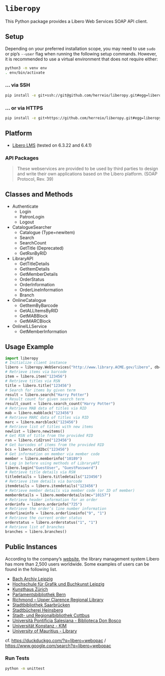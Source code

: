 # `liberopy`

This Python package provides a Libero Web Services SOAP API client.

## Setup

Depending on your preferred installation scope, you may need to use `sudo` or pip’s `--user` flag when running the following setup commands. However, it is recommended to use a virtual environment that does not require either:

```sh
python3 -m venv env
. env/bin/activate
```

### ... via SSH

```sh
pip install -e git+ssh://git@github.com/herreio/liberopy.git#egg=liberopy
```

### ... or via HTTPS

```sh
pip install -e git+https://github.com/herreio/liberopy.git#egg=liberopy
```

## Platform

- [Libero LMS](https://libero.com.au) (tested on 6.3.22 and 6.4.1)

### API Packages

> These webservices are provided to be used by third parties to design and write their own applications based on the Libero platform. (SOAP Protocol, Rev. 39)

## Classes and Methods

- Authenticate
    - Login
    - PatronLogin
    - Logout
- CatalogueSearcher
    - Catalogue (Type=newitem)
    - Search
    - SearchCount
    - GetTitle (Deprecated)
    - GetRsnByRID
- LibraryAPI
    - GetTitleDetails
    - GetItemDetails
    - GetMemberDetails
    - OrderStatus
    - OrderInformation
    - OrderLineInformation
    - Branch
- OnlineCatalogue
    - GetItemByBarcode
    - GetALLItemsByRID
    - GetMABBlock
    - GetMARCBlock
- OnlineILLService
    - GetMemberInformation

## Usage Example

```py
import liberopy
# Initialize client instance
libero = liberopy.WebServices("http://www.library.ACME.gov/libero", db="ACM")
# Retrieve items via barcode
item = libero.item("123456")
# Retrieve titles via RSN
title = libero.title("123456")
# Search for items by given term
result = libero.search("Harry Potter")
# Result count for given search term
result_count = libero.search_count("Harry Potter")
# Retrieve MAB data of titles via RID
mab = libero.mabblock("123456")
# Retrieve MARC data of titles via RID
marc = libero.marcblock("123456")
# Retrieve list of titles with new items
newlist = libero.newitems()
# Get RSN of title from the provided RID
rsn = libero.rid2rsn("123456")
# Get barcodes of items from the provided RID
bcs = libero.rid2bc("123456")
# Get information on member via member code
member = libero.memberinfo("10189")
# Log in before using methods of LibraryAPI
libero.login("GuestUser", "GuestPassword")
# Retrieve title details via RSN
titledetails = libero.titledetails("123456")
# Retrieve item details via barcode
itemdetails = libero.itemdetails("123456")
# Retrieve member details via member code (or ID of member)
memberdetails = libero.memberdetails(mc="10157")
# Retrieve header information for an order
orderinfo = libero.orderinfo("725")
# Retrieve the order’s line number information
orderlineinfo = libero.orderlineinfo("9", "1")
# Retrieve the current order status
orderstatus = libero.orderstatus("1", "1")
# Retrieve list of branches
branches = libero.branches()
```

## Public Instances

According to the company’s [website](https://libero.com.au/company/why-libero/), the library management system Libero has more than 2,500 users worldwide. Some examples of users can be found in the following list.

- [Bach Archiv Leipzig](https://bacharchiv.libero-is.de/libero/WebOpac.cls)
- [Hochschule für Grafik und Buchkunst Leipzig](https://hgb.libero-is.de/libero/WebOpac.cls)
- [Kunsthaus Zürich](https://opac.kunsthaus.ch/libero/WebOpac.cls)
- [Parlamentsbibliothek Bern](https://biblio.parlament.ch/libero/WebOpac.cls)
- [Richmond – Upper Clarence Regional Library](https://richmondvalley.libero.com.au/libero/WebOpac.cls)
- [Stadtbibliothek Saarbrücken](https://opac.saarbruecken.de/libero/WebOpac.cls)
- [Stadtbücherei Heinsberg](https://heinsberg.libero-is.de/libero/WebOpac.cls)
- [Stadt- und Regionalbibliothek Cottbus](https://web-opac.bibliothek-cottbus.de/libero/WebOpac.cls)
- [Università Pontificia Salesiana - Biblioteca Don Bosco](https://webopacups.urbe.it/libero/WebOpac.cls)
- [Universität Konstanz - KIM](https://libero.ub.uni-konstanz.de/libero/WebOpac.cls)
- [University of Mauritius - Library](https://library.uom.ac.mu/libero/WebOpac.cls)

cf. https://duckduckgo.com/?q=libero+webopac / https://www.google.com/search?q=libero+webopac

### Run Tests

```sh
python -m unittest
```
